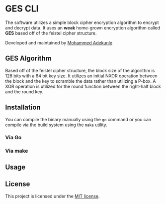 # GES CLI

The software utilizes a simple block cipher encryption algorithm to encrypt and decrypt data. It uses an **weak** home-grown encryption algorithm called **GES** based off of the feistel cipher structure.

Developed and maintained by [Mohammed Adekunle](https://mohammedadekunle.com.ng)

## GES Algorithm

Based off of the feistel cipher structure, the block size of the algorithm is 128 bits with a 64 bit key size. It utilizes an initial NXOR operation between the block and the key to scramble the data rather than utilizing a P-box. A XOR operation is utilized for the round function between the right-half block and the round key.

## Installation

You can compile the binary manually using the `go` command or you can compile via the build system using the `make` utility.

### Via Go

### Via make

## Usage

## License

This project is licensed under the [MIT license](http://opensource.org/licenses/MIT).
